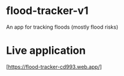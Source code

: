 # flood-tracker-v1
An app for tracking floods (mostly flood risks)

# Live application
[https://flood-tracker-cd993.web.app/]

